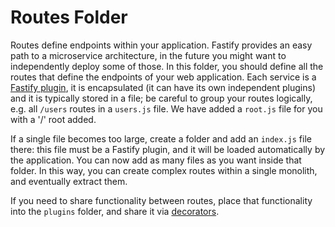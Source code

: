 # Routes Folder

Routes define endpoints within your application. Fastify provides an
easy path to a microservice architecture, in the future you might want
to independently deploy some of those.
In this folder, you should define all the routes that define the endpoints
of your web application.
Each service is a [Fastify
plugin](https://www.fastify.io/docs/latest/Reference/Plugins/), it is
encapsulated (it can have its own independent plugins) and it is
typically stored in a file; be careful to group your routes logically,
e.g. all `/users` routes in a `users.js` file. We have added
a `root.js` file for you with a '/' root added.

If a single file becomes too large, create a folder and add an `index.js` file there:
this file must be a Fastify plugin, and it will be loaded automatically
by the application. You can now add as many files as you want inside that folder.
In this way, you can create complex routes within a single monolith,
and eventually extract them.

If you need to share functionality between routes, place that
functionality into the `plugins` folder, and share it via
[decorators](https://www.fastify.io/docs/latest/Reference/Decorators/).
